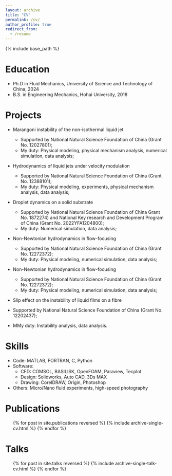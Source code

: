 ```yaml
---
layout: archive
title: "CV"
permalink: /cv/
author_profile: true
redirect_from:
  - /resume
---
```


{% include base_path %}

Education
======
* Ph.D in Fluid Mechanics, University of Science and Technology of China, 2024
* B.S. in Engineering Mechanics, Hohai University, 2018

Projects
======
* Marangoni instability of the non-isothermal liquid jet
  * Supported by National Natural Science Foundation of China (Grant No. 12027801);
  * My duty: Physical modeling, physical mechanism analysis, numerical simulation, data analysis;

* Hydrodynamics of liquid jets under velocity modulation
  * Supported by National Natural Science Foundation of China (Grant No. 12388101);
  * My duty: Physical modeling, experiments, physical mechanism analysis, data analysis;

* Droplet dynamics on a solid substrate
  * Supported by National Natural Science Foundation of China Grant No. 1872274) and National Key research and Development Program of China (Grant No. 2022YFA1204800);
  * My duty: Numerical simulation, data analysis;
 
* Non-Newtonian hydrodynamics in flow-focusing
  * Supported by National Natural Science Foundation of China (Grant No. 12272372);
  * My duty: Physical modeling, numerical simulation, data analysis;

* Non-Newtonian hydrodynamics in flow-focusing
  * Supported by National Natural Science Foundation of China (Grant No. 12272372);
  * My duty: Physical modeling, numerical simulation, data analysis;

 * Slip effect on the instability of liquid films on a fibre
  * Supported by National Natural Science Foundation of China (Grant No. 12202437);
  * MMy duty: Instability analysis, data analysis.



Skills
======
* Code: MATLAB, FORTRAN, C, Python
* Software: 
  * CFD: COMSOL, BASILISK, OpenFOAM, Paraview, Tecplot
  * Design: Solidworks, Auto CAD, 3Ds MAX
  * Drawing: CorelDRAW, Origin, Photoshop
* Others: Micro/Nano fluid experiments, high-speed photography

Publications
======
  <ul>{% for post in site.publications reversed %}
    {% include archive-single-cv.html %}
  {% endfor %}</ul>
  
Talks
======
  <ul>{% for post in site.talks reversed %}
    {% include archive-single-talk-cv.html  %}
  {% endfor %}</ul>

